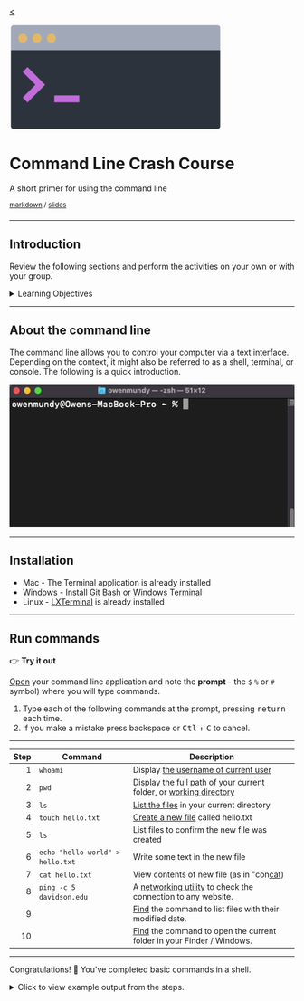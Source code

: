 <!-- paginate: true -->

[<](../README.md)

<img width="375" src="../assets/img/banner/banner-command-line.png">

# Command Line Crash Course

A short primer for using the command line

<sup class="small">[markdown](../topics/command-line-crash-course.md) / [slides](../slides/command-line-crash-course.html)</sup>

<!--
Presentation comments ...
-->


---


## Introduction

Review the following sections and perform the activities on your own or with your group.

<details>
<summary>Learning Objectives</summary>

Students who complete the following will be able to:

- Explain what the command line is and what it can do
- Open a command line program on their computer and execute basic commands
- Use a web reference to look up shell commands

</details>


---


## About the command line

The command line allows you to control your computer via a text interface. Depending on the context, it might also be referred to as a shell, terminal, or console. The following is a quick introduction.

<img width="600" src="../assets/img/command-line/command-line-hello-world.gif">


---


## Installation

- Mac - The Terminal application is already installed
- Windows - Install [Git Bash](https://gitforwindows.org/) or [Windows Terminal](https://www.microsoft.com/en-us/p/windows-terminal/9n0dx20hk701)
- Linux - [LXTerminal](https://www.raspberrypi.org/documentation/usage/terminal/) is already installed


---


## Run commands

👉 **Try it out**

[Open](basics.md#find-a-file-or-program) your command line application and note the **prompt** - the `$` `%` or `#` symbol) where you will type commands.

1. Type each of the following commands at the prompt, pressing <kbd>return</kbd> each time.
1. If you make a mistake press backspace or <kbd>Ctl</kbd> + <kbd>C</kbd> to cancel.


---


Step | Command | Description
---: | --- | ---
1 | `whoami` | Display [the username of current user](https://en.wikipedia.org/wiki/Whoami)
2 | `pwd` | Display the full path of your current folder, or [working directory](https://en.wikipedia.org/wiki/Pwd)
3 | `ls` | [List the files](https://en.wikipedia.org/wiki/Ls) in your current directory
4 | `touch hello.txt` | [Create a new file](https://en.wikipedia.org/wiki/Touch_(command)) called hello.txt
5 | `ls` | List files to confirm the new file was created
6 | `echo "hello world" > hello.txt` | Write some text in the new file
7 | `cat hello.txt` | View contents of new file (as in "con[cat](https://en.wikipedia.org/wiki/Cat_(Unix)enate"))
8 | `ping -c 5 davidson.edu` | A [networking utility](https://en.wikipedia.org/wiki/Ping_(networking_utility)) to check the connection to any website.
9 |   | [Find](https://www.codecademy.com/articles/command-line-commands) the command to list files with their modified date.
10 |   | [Find](https://learn.co/lessons/bash-navigation-osx) the command to open the current folder in your Finder / Windows.



---

Congratulations! 🎉 You've completed basic commands in a shell.

<details>
<summary>Click to view example output from the steps.</summary>

![crash course](../assets/img/command-line/command-line-crash-course.png)
![ping](../assets/img/command-line/command-line-ping.png)

</details>
